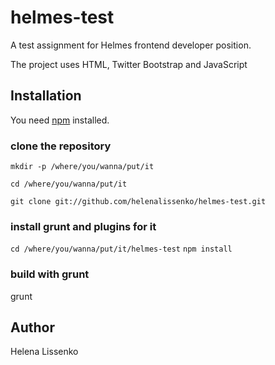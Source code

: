 # helmes-test
A test assignment for Helmes frontend developer position.

The project uses HTML, Twitter Bootstrap and JavaScript

## Installation
You need [npm](https://github.com/npm/npm) installed.

### clone the repository
`mkdir -p /where/you/wanna/put/it`

`cd /where/you/wanna/put/it`

`git clone git://github.com/helenalissenko/helmes-test.git`
 
### install grunt and plugins for it
`cd /where/you/wanna/put/it/helmes-test`
`npm install`
 
### build with grunt
grunt

## Author
Helena Lissenko
